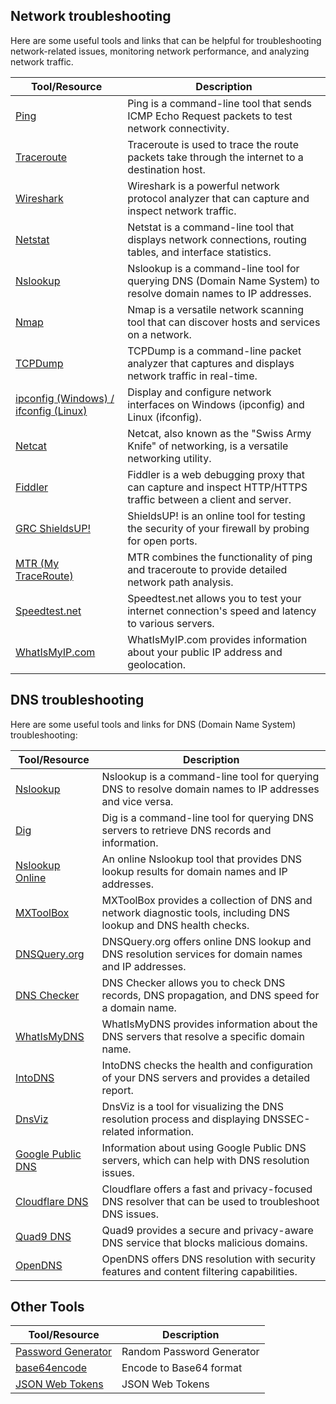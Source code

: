 ## **Network troubleshooting**

Here are some useful tools and links that can be helpful for troubleshooting network-related issues, monitoring network performance, and analyzing network traffic. 


| Tool/Resource                                        | Description                                                                                        |
|------------------------------------------------------|----------------------------------------------------------------------------------------------------|
| [Ping](https://en.wikipedia.org/wiki/Ping)           | Ping is a command-line tool that sends ICMP Echo Request packets to test network connectivity.     |
| [Traceroute](https://en.wikipedia.org/wiki/Traceroute) | Traceroute is used to trace the route packets take through the internet to a destination host.   |
| [Wireshark](https://www.wireshark.org/)              | Wireshark is a powerful network protocol analyzer that can capture and inspect network traffic.  |
| [Netstat](https://en.wikipedia.org/wiki/Netstat)     | Netstat is a command-line tool that displays network connections, routing tables, and interface statistics. |
| [Nslookup](https://en.wikipedia.org/wiki/Nslookup)   | Nslookup is a command-line tool for querying DNS (Domain Name System) to resolve domain names to IP addresses. |
| [Nmap](https://nmap.org/)                             | Nmap is a versatile network scanning tool that can discover hosts and services on a network.   |
| [TCPDump](https://www.tcpdump.org/)                  | TCPDump is a command-line packet analyzer that captures and displays network traffic in real-time. |
| [ipconfig (Windows) / ifconfig (Linux)](https://en.wikipedia.org/wiki/Ifconfig) | Display and configure network interfaces on Windows (ipconfig) and Linux (ifconfig). |
| [Netcat](https://en.wikipedia.org/wiki/Netcat)       | Netcat, also known as the "Swiss Army Knife" of networking, is a versatile networking utility.   |
| [Fiddler](https://www.telerik.com/fiddler)            | Fiddler is a web debugging proxy that can capture and inspect HTTP/HTTPS traffic between a client and server. |
| [GRC ShieldsUP!](https://www.grc.com/shieldsup)     | ShieldsUP! is an online tool for testing the security of your firewall by probing for open ports. |
| [MTR (My TraceRoute)](https://www.bitwizard.nl/mtr/) | MTR combines the functionality of ping and traceroute to provide detailed network path analysis. |
| [Speedtest.net](https://www.speedtest.net/)          | Speedtest.net allows you to test your internet connection's speed and latency to various servers. |
| [WhatIsMyIP.com](https://www.whatismyip.com/)        | WhatIsMyIP.com provides information about your public IP address and geolocation. |

## **DNS troubleshooting**

Here are some useful tools and links for DNS (Domain Name System) troubleshooting:

| Tool/Resource                                   | Description                                                                                        |
|-------------------------------------------------|----------------------------------------------------------------------------------------------------|
| [Nslookup](https://en.wikipedia.org/wiki/Nslookup) | Nslookup is a command-line tool for querying DNS to resolve domain names to IP addresses and vice versa. |
| [Dig](https://en.wikipedia.org/wiki/Dig_(command)) | Dig is a command-line tool for querying DNS servers to retrieve DNS records and information.     |
| [Nslookup Online](https://www.nslookup.io/)       | An online Nslookup tool that provides DNS lookup results for domain names and IP addresses.       |
| [MXToolBox](https://mxtoolbox.com/)               | MXToolBox provides a collection of DNS and network diagnostic tools, including DNS lookup and DNS health checks. |
| [DNSQuery.org](https://www.dnsquery.org/)         | DNSQuery.org offers online DNS lookup and DNS resolution services for domain names and IP addresses. |
| [DNS Checker](https://dnschecker.org/)            | DNS Checker allows you to check DNS records, DNS propagation, and DNS speed for a domain name.  |
| [WhatIsMyDNS](https://www.whatismydns.com/)       | WhatIsMyDNS provides information about the DNS servers that resolve a specific domain name.      |
| [IntoDNS](https://intodns.com/)                   | IntoDNS checks the health and configuration of your DNS servers and provides a detailed report. |
| [DnsViz](http://dnsviz.net/)                      | DnsViz is a tool for visualizing the DNS resolution process and displaying DNSSEC-related information. |
| [Google Public DNS](https://developers.google.com/speed/public-dns) | Information about using Google Public DNS servers, which can help with DNS resolution issues. |
| [Cloudflare DNS](https://1.1.1.1/)                | Cloudflare offers a fast and privacy-focused DNS resolver that can be used to troubleshoot DNS issues. |
| [Quad9 DNS](https://www.quad9.net/)               | Quad9 provides a secure and privacy-aware DNS service that blocks malicious domains.              |
| [OpenDNS](https://www.opendns.com/)               | OpenDNS offers DNS resolution with security features and content filtering capabilities.          |

## **Other Tools**

| Tool/Resource                                   | Description                                                                                        |
|-------------------------------------------------|----------------------------------------------------------------------------------------------------|
| [Password Generator](https://www.avast.com/en-us/random-password-generator#pc) | Random Password Generator |
| [base64encode](https://www.base64encode.org/) | Encode to Base64 format |
| [JSON Web Tokens](https://jwt.io/) | JSON Web Tokens |